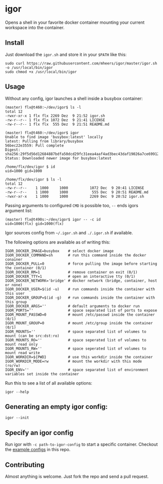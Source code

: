 # igor

Opens a shell in your favorite docker container mounting your current workspace into the container.

## Install

Just download the `igor.sh` and store it in your `$PATH` like this:

```shell
sudo curl https://raw.githubusercontent.com/mheers/igor/master/igor.sh -o /usr/local/bin/igor
sudo chmod +x /usr/local/bin/igor
```

## Usage

Without any config, igor launches a shell inside a busybox container:

```shell
(master) flx@t460:~/dev/igor$ ls -l
total 12
-rwxr-xr-x 1 flx flx 2269 Dez  9 21:52 igor.sh
-rw-r--r-- 1 flx flx 1072 Dez  9 21:41 LICENSE
-rw-r--r-- 1 flx flx  555 Dez  9 21:51 README.md

(master) flx@t460:~/dev/igor$ igor
Unable to find image 'busybox:latest' locally
latest: Pulling from library/busybox
56bec22e3559: Pull complete
Digest: sha256:29f5d56d12684887bdfa50dcd29fc31eea4aaf4ad3bec43daf19026a7ce69912
Status: Downloaded newer image for busybox:latest

/home/flx/dev/igor $ id
uid=1000 gid=1000

/home/flx/dev/igor $ ls -l
total 12
-rw-r--r--    1 1000     1000          1072 Dec  9 20:41 LICENSE
-rw-r--r--    1 1000     1000           555 Dec  9 20:51 README.md
-rwxr-xr-x    1 1000     1000          2269 Dec  9 20:52 igor.sh
```

Passing arguments to configured `CMD` is possible too, `--` ends igors argument list:
```shell
(master) flx@t490s:~/dev/igor$ igor -- -c id
uid=1000(flx) gid=1000(flx)
```

Igor sources config from `~/.igor.sh` and `./.igor.sh` if available.

The following options are available as of writing this:

```shell
IGOR_DOCKER_IMAGE=busybox    # select docker image
IGOR_DOCKER_COMMAND=sh       # run this command inside the docker conainer
IGOR_DOCKER_PULL=0           # force pulling the image before starting the container (0/1)
IGOR_DOCKER_RM=1             # remove container on exit (0/1)
IGOR_DOCKER_TTY=1            # open an interactive tty (0/1)
IGOR_DOCKER_NETWORK='bridge' # docker network (bridge, container, host or none)
IGOR_DOCKER_USER=$(id -u)    # run commands inside the container with this user
IGOR_DOCKER_GROUP=$(id -g)   # run commands inside the container with this group
IGOR_DOCKER_ARGS=''          # default arguments to docker run
IGOR_PORTS=''                # space separated list of ports to expose
IGOR_MOUNT_PASSWD=0          # mount /etc/passwd inside the container (0/1)
IGOR_MOUNT_GROUP=0           # mount /etc/group inside the container (0/1)
IGOR_MOUNTS=''               # space separated list of volumes to mount (can be src:dst:ro)
IGOR_MOUNTS_RO=''            # space seperated list of volumes to mount read only
IGOR_MOUNTS_RW=''            # space seperated list of volumes to mount read write
IGOR_WORKDIR=${PWD}          # use this workdir inside the container
IGOR_WORKDIR_MODE=rw         # mount the workdir with this mode (ro/rw)
IGOR_ENV=''                  # space separated list of environment variables set inside the container
```

Run this to see a list of all available options:

```shell
igor --help
```

## Generating an empty igor config:

```shell
igor --init
```

## Specify an igor config

Run igor with `-c path-to-igor-config` to start a specific container.
Checkout the [example configs](example) in this repo.

## Contributing

Almost anything is welcome.
Just fork the repo and send a pull request.
